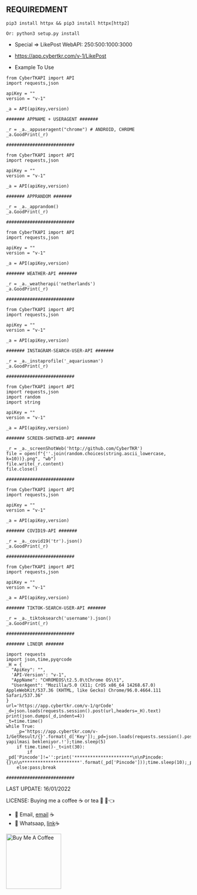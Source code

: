 ## REQUIREDMENT ##
```PY
pip3 install httpx && pip3 install httpx[http2]

Or: python3 setup.py install
```


- Special => LikePost WebAPI: 250:500:1000:3000 
- https://app.cybertkr.com/v-1/LikePost

- Example To Use

```PY
from CyberTKAPI import API
import requests,json

apiKey = ""
version = "v-1"

_a = API(apiKey,version)

####### APPNAME + USERAGENT #######

_r = _a._appuseragent("chrome") # ANDROID, CHROME
_a.GoodPrint(_r)

##########################
```

```PY
from CyberTKAPI import API
import requests,json

apiKey = ""
version = "v-1"

_a = API(apiKey,version)

####### APPRANDOM #######

_r = _a._apprandom()
_a.GoodPrint(_r)

##########################
```

```PY
from CyberTKAPI import API
import requests,json

apiKey = ""
version = "v-1"

_a = API(apiKey,version)

####### WEATHER-API #######

_r = _a._weatherapi('netherlands')
_a.GoodPrint(_r)

##########################
```

```PY
from CyberTKAPI import API
import requests,json

apiKey = ""
version = "v-1"

_a = API(apiKey,version)

####### INSTAGRAM-SEARCH-USER-API #######

_r = _a._instaprofile('_aquariusman')
_a.GoodPrint(_r)

##########################
```

```PY
from CyberTKAPI import API
import requests,json
import random
import string

apiKey = ""
version = "v-1"

_a = API(apiKey,version)

####### SCREEN-SHOTWEB-API #######

_r = _a._screenShotWeb('http://github.com/CyberTKR')
file = open(f"{''.join(random.choices(string.ascii_lowercase, k=10))}.png", "wb")
file.write(_r.content)
file.close()

##########################
```


```PY
from CyberTKAPI import API
import requests,json

apiKey = ""
version = "v-1"

_a = API(apiKey,version)

####### COVID19-API #######

_r = _a._covid19('tr').json()
_a.GoodPrint(_r)

##########################
```


```PY
from CyberTKAPI import API
import requests,json

apiKey = ""
version = "v-1"

_a = API(apiKey,version)

####### TIKTOK-SEARCH-USER-API #######

_r = _a._tiktoksearch('username').json()
_a.GoodPrint(_r)

##########################
```

```PY
####### LINEQR #######

import requests
import json,time,pyqrcode
_H = {
  "ApiKey": "",
  'API-Version': "v-1",
  "AppName": "CHROMEOS\t2.5.0\tChrome OS\t1",
  "UserAgent": "Mozilla/5.0 (X11; CrOS x86_64 14268.67.0) AppleWebKit/537.36 (KHTML, like Gecko) Chrome/96.0.4664.111 Safari/537.36"
}
url='https://app.cybertkr.com/v-1/qrCode'
_d=json.loads(requests.session().post(url,headers=_H).text)
print(json.dumps(_d,indent=4))
_t=time.time()
while True:
	_p='https://app.cybertkr.com/v-1/GetResult/{}'.format(_d['Key']);_pd=json.loads(requests.session().post(_p).text);print('Giris yapilmasi bekleniyor.!');time.sleep(5)
	if time.time()-_t<int(30):
		if _pd['Pincode']!='':print('**********************\n\nPincode: {}\n\n**********************'.format(_pd['Pincode']));time.sleep(10);_pd=json.loads(requests.session().post(_p).text);print(json.dumps(_pd,indent=4));break
	else:pass;break

##########################
```


  

LAST UPDATE: 16/01/2022


LICENSE: Buying me a coffee ☕ or tea 🍵 🥺👈

- 💼 Email, [email](mailto:tolgkr@cybertkr.com) ☕
- 💼 Whatsaap, [link](https://api.whatsapp.com/send?phone=31686208125)☕

<a href="https://www.buymeacoffee.com/cybertkr" target="_blank"><img src="https://cdn.buymeacoffee.com/buttons/v2/default-red.png" alt="Buy Me A Coffee" width="150" ></a>

